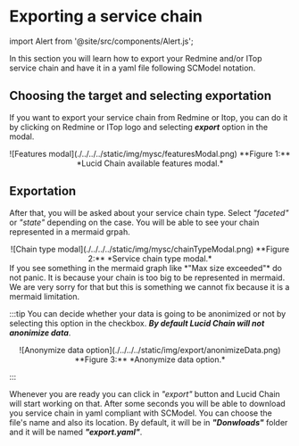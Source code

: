 # Exporting a service chain

import Alert from '@site/src/components/Alert.js';

In this section you will learn how to export your Redmine and/or ITop service chain and have it in a yaml file following SCModel notation.

## Choosing the target and selecting exportation

If you want to export your service chain from Redmine or Itop, you can do it by clicking on Redmine or ITop logo and selecting ***export*** option in the modal.

<div align="center">
![Features modal](./../../../static/img/mysc/featuresModal.png)  
**Figure 1:** *Lucid Chain available features modal.*
</div>

## Exportation

After that, you will be asked about your service chain type. Select *"faceted"* or *"state"* depending on the case. You will be able to see your chain represented in a mermaid grpah.

<div align="center">
![Chain type modal](./../../../static/img/mysc/chainTypeModal.png)  
**Figure 2:** *Service chain type modal.*
</div>

<Alert>
If you see something in the mermaid graph like *"Max size exceeded"* do not panic. It is because your chain is too big to be represented in mermaid. We are very sorry for that but this is something we cannot fix because it is a mermaid limitation.
</Alert>

:::tip
You can decide whether your data is going to be anonimized or not by selecting this option in the checkbox. ***By default Lucid Chain will not anonimize data***.

<div align="center">
![Anonymize data option](./../../../static/img/export/anonimizeData.png)  
**Figure 3:** *Anonymize data option.*
</div>

:::

Whenever you are ready you can click in *"export"* button and Lucid Chain will start working on that. After some seconds you will be able to download you service chain in yaml compliant with SCModel. You can choose the file's name and also its location. By default, it will be in ***"Donwloads"*** folder and it will be named ***"export.yaml"***.
